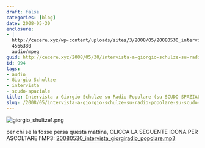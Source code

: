 ```yaml
---
draft: false
categories: [blog]
date: 2008-05-30
enclosure:
- |
  http://cecere.xyz/wp-content/uploads/sites/3/2008/05/20080530_intervista_giorgiradio_popolare.mp3
  4566380
  audio/mpeg
guid: http://cecere.xyz/2008/05/30/intervista-a-giorgio-schulze-su-radio-popolare-su-scudo-spaziale/
id: 994
tags:
- audio
- Giorgio Schultze
- intervista
- scudo-spaziale
title: Intervista a Giorgio Schulze su Radio Popolare (su SCUDO SPAZIALE)
slug: /2008/05/intervista-a-giorgio-schulze-su-radio-popolare-su-scudo-spaziale/
---
```


![giorgio_shultze1.png](http://cecere.xyz/wp-content/uploads/sites/3/2008/05/giorgio_shultze1.png)

per chi se la fosse persa questa mattina, CLICCA LA SEGUENTE ICONA PER ASCOLTARE l'MP3: [20080530\_intervista\_giorgiradio_popolare.mp3](http://cecere.xyz/wp-content/uploads/sites/3/2008/05/20080530_intervista_giorgiradio_popolare.mp3 "20080530_intervista_giorgiradio_popolare.mp3")